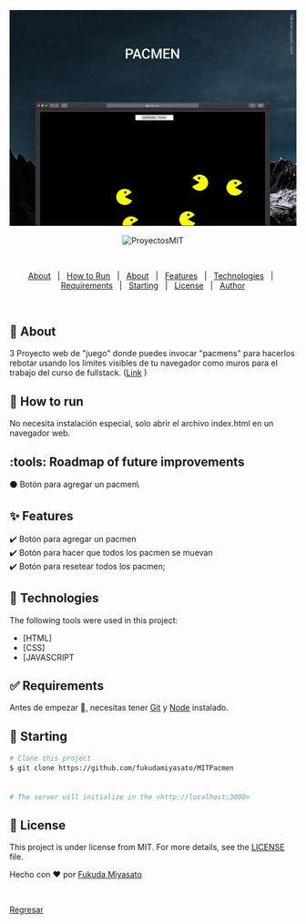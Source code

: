 ![Screenshot](portada.png)

<div align="center" id="top"> 
  <img src="./.github/app.gif" alt="ProyectosMIT" />

  &#xa0;

  <!-- <a href="https://proyectosmit.netlify.app">Demo</a> -->
</div>

<!--<h1 align="center">Pacmen</h1>-->

<p align="center">
  <!-- <img alt="Github top language" src="https://img.shields.io/github/languages/top/fukudamiyasato/proyectosmit?color=56BEB8">-->

  <!-- <img alt="Github language count" src="https://img.shields.io/github/languages/count/fukudamiyasato/proyectosmit?color=56BEB8">-->

  <!-- <img alt="Repository size" src="https://img.shields.io/github/repo-size/fukudamiyasato/proyectosmit?color=56BEB8">-->

  <!-- <img alt="License" src="https://img.shields.io/github/license/fukudamiyasato/proyectosmit?color=56BEB8">-->

  <!-- <img alt="Github issues" src="https://img.shields.io/github/issues/fukudamiyasato/proyectosmit?color=56BEB8" /> -->

  <!-- <img alt="Github forks" src="https://img.shields.io/github/forks/fukudamiyasato/proyectosmit?color=56BEB8" /> -->

  <!-- <img alt="Github stars" src="https://img.shields.io/github/stars/fukudamiyasato/proyectosmit?color=56BEB8" /> -->
</p>

<!-- Status -->

<!-- <h4 align="center"> 
	🚧  ProyectosMIT 🚀 Under construction...  🚧
</h4> 

<hr> -->

<p align="center">
  <a href="#dart-about">About</a> &#xa0; | &#xa0; 
  <a href="#minidisc-How-to-run">How to Run</a> &#xa0; | &#xa0; 
  <a href="#tools-Roadmap-of-future-improvements">About</a> &#xa0; | &#xa0; 
  <a href="#sparkles-features">Features</a> &#xa0; | &#xa0;
  <a href="#rocket-technologies">Technologies</a> &#xa0; | &#xa0;
  <a href="#white_check_mark-requirements">Requirements</a> &#xa0; | &#xa0;
  <a href="#checkered_flag-starting">Starting</a> &#xa0; | &#xa0;
  <a href="#memo-license">License</a> &#xa0; | &#xa0;
  <a href="https://github.com/fukudamiyasato" target="_blank">Author</a>
</p>

<br>

## :dart: About ##

3 Proyecto web de "juego" donde puedes invocar "pacmens" para hacerlos rebotar usando los límites visibles de tu navegador como muros para el trabajo del curso de fullstack. (<a href="https://fukudamiyasato.github.io/MITPacmen" target="_blank">Link</a> )

## :minidisc: How to run ##

No necesita instalación especial, solo abrir el archivo index.html en un navegador web.

## :tools: Roadmap of future improvements ##

:black_circle: Botón para agregar un pacmen\

## :sparkles: Features ##

:heavy_check_mark: Botón para agregar un pacmen\
:heavy_check_mark: Botón para hacer que todos los pacmen se muevan\
:heavy_check_mark: Botón para resetear todos los pacmen;

## :rocket: Technologies ##

The following tools were used in this project:

- [HTML]
- [CSS]
- [JAVASCRIPT

## :white_check_mark: Requirements ##

Antes de empezar :checkered_flag:, necesitas tener [Git](https://git-scm.com) y [Node](https://nodejs.org/en/) instalado.

## :checkered_flag: Starting ##

```bash
# Clone this project
$ git clone https://github.com/fukudamiyasato/MITPacmen


# The server will initialize in the <http://localhost:3000>
```

## :memo: License ##

This project is under license from MIT. For more details, see the [LICENSE](LICENSE.md) file.


Hecho con :heart: por <a href="https://github.com/fukudamiyasato" target="_blank">Fukuda Miyasato</a>

&#xa0;

<a href="#top">Regresar</a>
